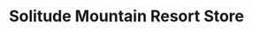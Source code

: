 ---
title: "Solitude Mountain Resort Store"
url: /solitude/solitude-mountain-resort-store/
shop: sports
---